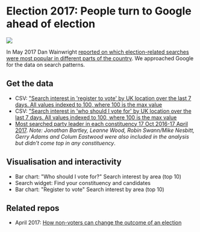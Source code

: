 # Election 2017: People turn to Google ahead of election

![](https://ichef.bbci.co.uk/news/624/cpsprodpb/E18B/production/_96093775_chart_votesearch_birmingham-1.png)

In May 2017 Dan Wainwright [reported on which election-related searches were most popular in different parts of the country](http://www.bbc.co.uk/news/election-2017-39938599). We approached Google for the data on search patterns.

## Get the data

* CSV: ["Search interest in 'register to vote' by UK location over the last 7 days. All values indexed to 100, where 100 is the max value](https://raw.githubusercontent.com/BBC-Data-Unit/election-google/master/BBC-%20Google%20Trends%20request%20-%20register%20to%20vote.csv)
* CSV: ["Search interest in 'who should I vote for' by UK location over the last 7 days. All values indexed to 100, where 100 is the max value](https://raw.githubusercontent.com/BBC-Data-Unit/election-google/master/BBC-%20Google%20Trends%20request%20-%20who%20should%20I%20vote%20for.csv)
* [Most searched party leader in each constituency 17 Oct 2016-17 April 2017](https://raw.githubusercontent.com/BBC-Data-Unit/election17-google/master/most%20searched%20party%20leader%20in%20each%20constituency%2017%20Oct%202016-17%20April%202017.csv). *Note: Jonathan Bartley, Leanne Wood, Robin Swann/Mike Nesbitt, Gerry Adams and Colum Eastwood were also included in the analysis but didn't come top in any constituency*.

## Visualisation and interactivity

* Bar chart: "Who should I vote for?" Search interest by area (top 10)
* Search widget: Find your constituency and candidates
* Bar chart: "Register to vote" Search interest by area (top 10)

## Related repos

* April 2017: [How non-voters can change the outcome of an election](https://github.com/BBC-Data-Unit/non-voters)
